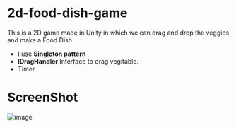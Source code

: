 # 2d-food-dish-game
This is a 2D game made in Unity in which we can drag and drop the veggies and make a Food Dish. 

- I use **Singleton pattern**
- **IDragHandler** Interface to drag vegitable.
- Timer  

# ScreenShot

![image](https://user-images.githubusercontent.com/65480069/219026212-d4127ee7-78bc-4c54-ac77-bb61998c48bc.png)
